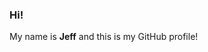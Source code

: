 ### Hi!

My name is **Jeff** and this is my GitHub profile!

<!---
jz1611/jz1611 is a ✨ special ✨ repository because its `README.md` (this file) appears on your GitHub profile.
You can click the Preview link to take a look at your changes.
--->
